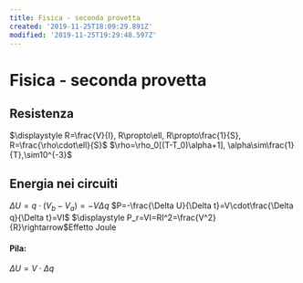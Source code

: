 ```yaml
---
title: Fisica - seconda provetta
created: '2019-11-25T18:09:29.891Z'
modified: '2019-11-25T19:29:48.597Z'
---
```


# Fisica - seconda provetta
## Resistenza
$\displaystyle R=\frac{V}{I}, R\propto\ell, R\propto\frac{1}{S}, R=\frac{\rho\cdot\ell}{S}$
$\rho=\rho_0[(T-T_0)\alpha+1], \alpha\sim\frac{1}{T},\sim10^{-3}$

## Energia nei circuiti
$\Delta U=q\cdot(V_b-V_a)=-V\Delta q$
$P=-\frac{\Delta U}{\Delta t}=V\cdot\frac{\Delta q}{\Delta t}=VI$
$\displaystyle P_r=VI=RI^2=\frac{V^2}{R}\rightarrow$Effetto Joule 
#### Pila:
$\Delta U=V\cdot\Delta q$

